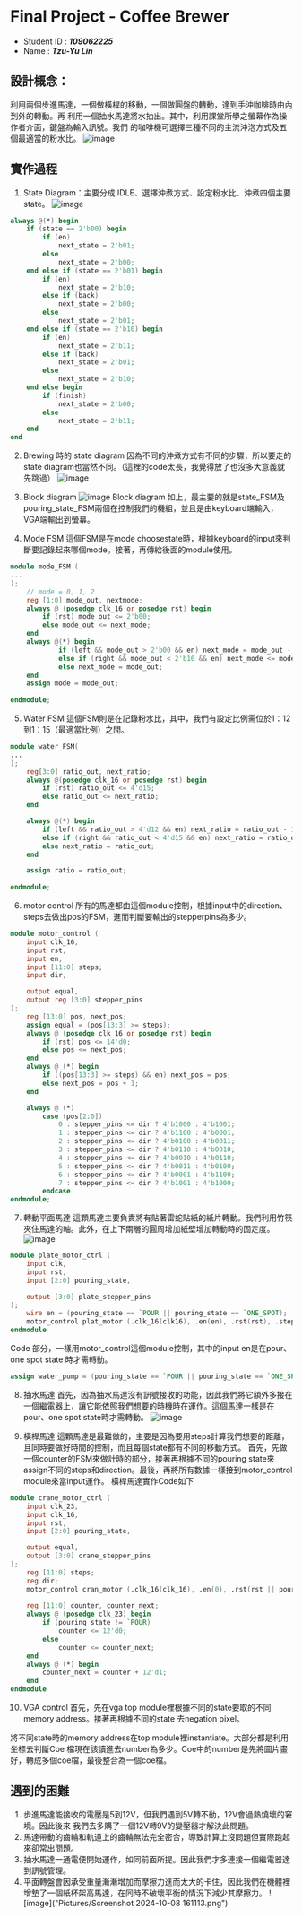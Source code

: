 # Final Project - Coffee Brewer

- Student ID : ***109062225***
- Name : ***Tzu-Yu Lin***

## 設計概念： 
利用兩個步進馬達，一個做橫桿的移動，一個做圓盤的轉動，達到手沖咖啡時由內到外的轉動。再
利用一個抽水馬達將水抽出。其中，利用課堂所學之螢幕作為操作者介面，鍵盤為輸入訊號。我們
的咖啡機可選擇三種不同的主流沖泡方式及五個最適當的粉水比。
![image](Pictures/成品照.png)

## 實作過程
1. State Diagram：主要分成 IDLE、選擇沖煮方式、設定粉水比、沖煮四個主要state。
![image](Pictures/state_diagrame.png)
```verilog
always @(*) begin
    if (state == 2'b00) begin
        if (en)
            next_state = 2'b01;
        else
            next_state = 2'b00;
    end else if (state == 2'b01) begin
        if (en)
            next_state = 2'b10;
        else if (back)
            next_state = 2'b00;
        else
            next_state = 2'b01;
    end else if (state == 2'b10) begin
        if (en)
            next_state = 2'b11;
        else if (back)
            next_state = 2'b01;
        else
            next_state = 2'b10;
    end else begin
        if (finish)
            next_state = 2'b00;
        else
            next_state = 2'b11;
    end
end
```

2. Brewing 時的 state diagram
因為不同的沖煮方式有不同的步驟，所以要走的state diagram也當然不同。（這裡的code太長，我覺得放了也沒多大意義就先跳過）
![image](Pictures/pouring_state_diagrame.png)

3. Block diagram
![image](Pictures/block_diagrame.png)
Block diagram 如上，最主要的就是state_FSM及pouring_state_FSM兩個在控制我們的機組，並且是由keyboard端輸入，VGA端輸出到螢幕。

4. Mode FSM
這個FSM是在mode choosestate時，根據keyboard的input來判斷要記錄起來哪個mode。接著，再傳給後面的module使用。
```verilog
module mode_FSM (
...
);
    // mode = 0, 1, 2
    reg [1:0] mode_out, nextmode;
    always @ (posedge clk_16 or posedge rst) begin
        if (rst) mode_out <= 2'b00;
        else mode_out <= next_mode;
    end
    always @(*) begin
            if (left && mode_out > 2'b00 && en) next_mode = mode_out - 1;
            else if (right && mode_out < 2'b10 && en) next_mode <= mode_out + 1;
            else next_mode = mode_out;
    end
    assign mode = mode_out;
    
endmodule;
```

5. Water FSM
這個FSM則是在記錄粉水比，其中，我們有設定比例需位於1：12到1：15（最適當比例）之間。
```verilog
module water_FSM(
...
);
    reg[3:0] ratio_out, next_ratio;
    always @(posedge clk_16 or posedge rst) begin
        if (rst) ratio_out <= 4'd15;
        else ratio_out <= next_ratio;
    end

    always @(*) begin
        if (left && ratio_out > 4'd12 && en) next_ratio = ratio_out - 1;
        else if (right && ratio_out < 4'd15 && en) next_ratio = ratio_out + 1;
        else next_ratio = ratio_out;
    end

    assign ratio = ratio_out;
    
endmodule;
```

6. motor control
所有的馬達都由這個module控制，根據input中的direction、steps去做出pos的FSM，進而判斷要輸出的stepperpins為多少。
```verilog
module motor_control (
    input clk_16,
    input rst,
    input en,
    input [11:0] steps;
    input dir,

    output equal,
    output reg [3:0] stepper_pins
);
    reg [13:0] pos, next_pos;
    assign equal = (pos[13:3] >= steps);
    always @ (posedge clk_16 or posedge rst) begin
        if (rst) pos <= 14'd0;
        else pos <= next_pos;
    end
    always @ (*) begin
        if ((pos[13:3] >= steps) && en) next_pos = pos;
        else next_pos = pos + 1;
    end

    always @ (*)
        case (pos[2:0])
            0 : stepper_pins <= dir ? 4'b1000 : 4'b1001;
            1 : stepper_pins <= dir ? 4'b1100 : 4'b0001;
            2 : stepper_pins <= dir ? 4'b0100 : 4'b0011;
            3 : stepper_pins <= dir ? 4'b0110 : 4'b0010;
            4 : stepper_pins <= dir ? 4'b0010 : 4'b0110;
            5 : stepper_pins <= dir ? 4'b0011 : 4'b0100;
            6 : stepper_pins <= dir ? 4'b0001 : 4'b1100;
            7 : stepper_pins <= dir ? 4'b1001 : 4'b1000;
        endcase
endmodule;
```

7. 轉動平面馬達
這顆馬達主要負責將有貼著雷蛇貼紙的紙片轉動。我們利用竹筷夾住馬達的軸。此外，在上下兩層的圓周增加紙壁增加轉動時的固定度。
![image](Pictures/plate_motor.png)
```verilog
module plate_motor_ctrl (
    input clk,
    input rst,
    input [2:0] pouring_state,

    output [3:0] plate_stepper_pins
);
    wire en = (pouring_state == `POUR || pouring_state == `ONE_SPOT);
    motor_control plat_motor (.clk_16(clk16), .en(en), .rst(rst), .steps(12'd0), .dir(1'b0), .stepper_pins(plate_stepper_pins));
endmodule
```
Code 部分，一樣用motor_control這個module控制，其中的input en是在pour、one spot state 時才需轉動。
```verilog
assign water_pump = (pouring_state == `POUR || pouring_state == `ONE_SPOT);
```

8. 抽水馬達
首先，因為抽水馬達沒有訊號接收的功能，因此我們將它額外多接在一個繼電器上，讓它能依照我們想要的時機時在運作。這個馬達一樣是在pour、one spot state時才需轉動。
![image](Pictures/water_pump.png)

9. 橫桿馬達
這顆馬達是最難做的，主要是因為要用steps計算我們想要的距離，且同時要做好時間的控制，而且每個state都有不同的移動方式。
首先，先做一個counter的FSM來做計時的部分，接著再根據不同的pouring state來assign不同的steps和direction。最後，再將所有數據一樣接到motor_control module來當input運作。
橫桿馬達實作Code如下
```verilog
module crane_motor_ctrl (
    input clk_23,
    input clk_16,
    input rst,
    input [2:0] pouring_state,

    output equal,
    output [3:0] crane_stepper_pins
);
    reg [11:0] steps;
    reg dir;
    motor_control cran_motor (.clk_16(clk_16), .en(0), .rst(rst || pouring_state == `IDLE));
    
    reg [11:0] counter, counter_next;
    always @ (posedge clk_23) begin
        if (pouring_state != `POUR)
            counter <= 12'd0;
        else
            counter <= counter_next;
    end
    always @ (*) begin
        counter_next = counter + 12'd1;
    end
endmodule
```

10. VGA control
首先，先在vga top module裡根據不同的state要取的不同memory address。接著再根據不同的state 去negation pixel。

將不同state時的memory address在top module裡instantiate。大部分都是利用坐標去判斷Coe 檔現在該讀進去number為多少。Coe中的number是先將圖片畫好，轉成多個coe檔，最後整合為一個coe檔。

## 遇到的困難
1. 步進馬達能接收的電壓是5到12V，但我們遇到5V轉不動，12V會過熱燒壞的窘境。因此後來
我們去多購了一個12V轉9V的變壓器才解決此問題。 
2. 馬達帶動的齒輪和軌道上的齒輪無法完全密合，導致計算上沒問題但實際跑起來卻常出問題。 
3. 抽水馬達一通電便開始運作，如同前面所提。因此我們才多連接一個繼電器達到訊號管理。 
4. 平面轉盤會因承受重量漸漸增加而摩擦力進而太大的卡住，因此我們在機體裡增墊了一個紙杯架高馬達，在同時不破壞平衡的情況下減少其摩擦力。
![image]("Pictures/Screenshot 2024-10-08 161113.png")
